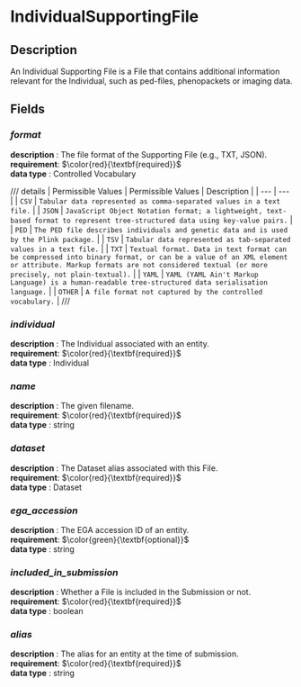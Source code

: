 # IndividualSupportingFile

## Description
An Individual Supporting File is a File that contains additional information relevant for the Individual, such as ped-files, phenopackets or imaging data.

## Fields
### ***format***
**description** : The file format of the Supporting File (e.g., TXT, JSON).<br>
**requirement**:  $\color{red}{\textbf{required}}$<br> 
**data type** : Controlled Vocabulary <br>

/// details | Permissible Values
| Permissible Values | Description |
| --- | --- |
| `CSV` | `Tabular data represented as comma-separated values in a text file.` |
| `JSON` | `JavaScript Object Notation format; a lightweight, text-based format to represent tree-structured data using key-value pairs.` |
| `PED` | `The PED file describes individuals and genetic data and is used by the Plink package.` |
| `TSV` | `Tabular data represented as tab-separated values in a text file.` |
| `TXT` | `Textual format. Data in text format can be compressed into binary format, or can be a value of an XML element or attribute. Markup formats are not considered textual (or more precisely, not plain-textual).` |
| `YAML` | `YAML (YAML Ain't Markup Language) is a human-readable tree-structured data serialisation language.` |
| `OTHER` | `A file format not captured by the controlled vocabulary.` |
///

### ***individual***
**description** : The Individual associated with an entity.<br>
**requirement**:  $\color{red}{\textbf{required}}$<br> 
**data type** : Individual <br>
### ***name***
**description** : The given filename.<br>
**requirement**:  $\color{red}{\textbf{required}}$<br> 
**data type** : string <br>
### ***dataset***
**description** : The Dataset alias associated with this File.<br>
**requirement**:  $\color{red}{\textbf{required}}$<br> 
**data type** : Dataset <br>
### ***ega_accession***
**description** : The EGA accession ID of an entity.<br>
**requirement**:  $\color{green}{\textbf{optional}}$<br>
**data type** : string <br>
### ***included_in_submission***
**description** : Whether a File is included in the Submission or not.<br>
**requirement**:  $\color{red}{\textbf{required}}$<br> 
**data type** : boolean <br>
### ***alias***
**description** : The alias for an entity at the time of submission.<br>
**requirement**:  $\color{red}{\textbf{required}}$<br> 
**data type** : string <br>
